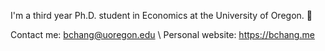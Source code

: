 I'm a third year Ph.D. student in Economics at the University of Oregon. :evergreen_tree:

Contact me: bchang@uoregon.edu \\
Personal website: https://bchang.me
